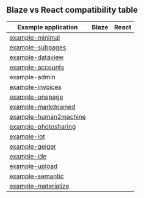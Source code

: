 ## Blaze vs React compatibility table

Example application | Blaze | React
--------------------|-------|-------
<a href="http://example-minimal.meteorfarm.com" target="_blank">example-minimal</a> |<span class="glyphicon glyphicon-ok text-success"></span> |<span class="glyphicon glyphicon-ok text-success"></span>
<a href="http://example-subpages.meteorfarm.com" target="_blank">example-subpages</a> |<span class="glyphicon glyphicon-ok text-success"></span> |<span class="glyphicon glyphicon-ok text-success"></span>
<a href="http://example-dataview.meteorfarm.com" target="_blank">example-dataview</a> |<span class="glyphicon glyphicon-ok text-success"></span> |<span class="fa fa-bug text-warning"></span>
<a href="http://example-accounts.meteorfarm.com" target="_blank">example-accounts</a> |<span class="glyphicon glyphicon-ok text-success"></span> |<span class="glyphicon glyphicon-ok text-success"></span> 
example-admin |<span class="glyphicon glyphicon-ok text-success"></span> |<span class="fa fa-bug text-warning"></span>
<a href="http://example-invoices.meteorfarm.com" target="_blank">example-invoices</a> |<span class="glyphicon glyphicon-ok text-success"></span> |<span class="fa fa-bug text-warning"></span>
<a href="http://example-onepage.meteorfarm.com" target="_blank">example-onepage</a> |<span class="glyphicon glyphicon-ok text-success"></span> |<span class="glyphicon glyphicon-ok text-success"></span> 
<a href="http://example-markdowned.meteorfarm.com" target="_blank">example-markdowned</a> |<span class="glyphicon glyphicon-ok text-success"></span> | 
<a href="http://example-human2machine.meteorfarm.com" target="_blank">example-human2machine</a> |<span class="glyphicon glyphicon-ok text-success"></span> | 
<a href="http://example-photosharing.meteorfarm.com" target="_blank">example-photosharing</a> |<span class="glyphicon glyphicon-ok text-success"></span> | 
<a href="http://example-iot.meteorfarm.com" target="_blank">example-iot</a> |<span class="glyphicon glyphicon-ok text-success"></span> | 
<a href="http://example-geiger.meteorfarm.com" target="_blank">example-geiger</a> |<span class="glyphicon glyphicon-ok text-success"></span> | 
<a href="http://example-ide.meteorfarm.com" target="_blank">example-ide</a> |<span class="glyphicon glyphicon-ok text-success"></span> | 
<a href="http://example-upload.meteorfarm.com" target="_blank">example-upload</a> |<span class="glyphicon glyphicon-ok text-success"></span> | 
<a href="http://example-semantic.meteorfarm.com" target="_blank">example-semantic</a> |<span class="glyphicon glyphicon-ok text-success"></span> | 
<a href="http://example-materialize.meteorfarm.com" target="_blank">example-materialize</a> |<span class="glyphicon glyphicon-ok text-success"></span> | 
